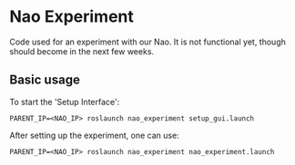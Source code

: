 # Nao Experiment
Code used for an experiment with our Nao. It is not functional yet, though should become in the next few weeks.

## Basic usage
To start the 'Setup Interface':

	PARENT_IP=<NAO_IP> roslaunch nao_experiment setup_gui.launch

After setting up the experiment, one can use:

	PARENT_IP=<NAO_IP> roslaunch nao_experiment nao_experiment.launch
